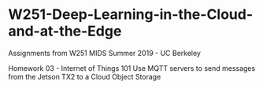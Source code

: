 # W251-Deep-Learning-in-the-Cloud-and-at-the-Edge
Assignments from W251 MIDS Summer 2019 - UC Berkeley

Homework 03 - Internet of Things 101
Use MQTT servers to send messages from the Jetson TX2 to a Cloud Object Storage
